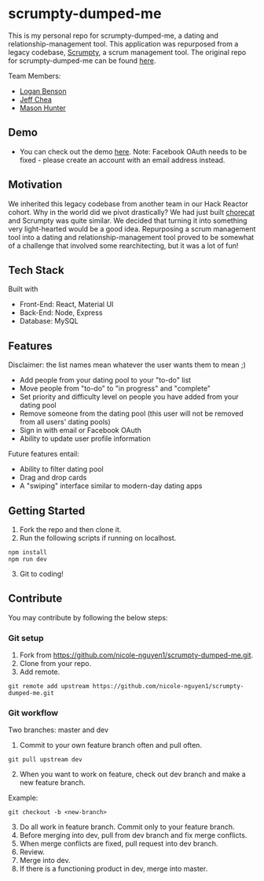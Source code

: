 # scrumpty-dumped-me
This is my personal repo for scrumpty-dumped-me, a dating and relationship-management tool. This application was repurposed from a legacy codebase, [Scrumpty](https://github.com/scrumptydumpty/scrumpty), a scrum management tool. The original repo for scrumpty-dumped-me can be found [here](https://github.com/meloncats/scrumpty-dumped-me).

Team Members:
- [Logan Benson](https://github.com/cosmere)
- [Jeff Chea](https://github.com/jorfsson)
- [Mason Hunter](https://github.com/Hunterist12)

## Demo
- You can check out the demo [here](https://glacial-waters-37703.herokuapp.com/).
Note: Facebook OAuth needs to be fixed - please create an account with an email address instead.

## Motivation
We inherited this legacy codebase from another team in our Hack Reactor cohort. Why in the world did we pivot drastically? We had just built [chorecat](https://github.com/meloncats/chorecat) and Scrumpty was quite similar. We decided that turning it into something very light-hearted would be a good idea. Repurposing a scrum management tool into a dating and relationship-management tool proved to be somewhat of a challenge that involved some rearchitecting, but it was a lot of fun!

## Tech Stack
Built with
- Front-End: React, Material UI
- Back-End: Node, Express
- Database: MySQL

## Features
Disclaimer: the list names mean whatever the user wants them to mean ;)
- Add people from your dating pool to your "to-do" list
- Move people from "to-do" to "in progress" and "complete"
- Set priority and difficulty level on people you have added from your dating pool
- Remove someone from the dating pool (this user will not be removed from all users' dating pools)
- Sign in with email or Facebook OAuth
- Ability to update user profile information

Future features entail:
- Ability to filter dating pool
- Drag and drop cards
- A "swiping" interface similar to modern-day dating apps

## Getting Started
1. Fork the repo and then clone it.
2. Run the following scripts if running on localhost.
```
npm install
npm run dev
```
3. Git to coding!

## Contribute

You may contribute by following the below steps:

### Git setup
1. Fork from https://github.com/nicole-nguyen1/scrumpty-dumped-me.git.
2. Clone from your repo.
3. Add remote.

```
git remote add upstream https://github.com/nicole-nguyen1/scrumpty-dumped-me.git
```

### Git workflow
Two branches: master and dev

1. Commit to your own feature branch often and pull often.
```
git pull upstream dev
```

2. When you want to work on feature, check out dev branch and make a new feature branch.

Example:
```
git checkout -b <new-branch>
```

3. Do all work in feature branch. Commit only to your feature branch.
4. Before merging into dev, pull from dev branch and fix merge conflicts.
5. When merge conflicts are fixed, pull request into dev branch. 
6. Review.
7. Merge into dev.
8. If there is a functioning product in dev, merge into master. 
